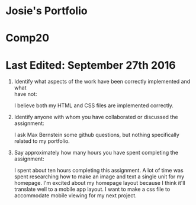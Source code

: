 # Josie's Portfolio
# Comp20
# Last Edited: September 27th 2016

1) Identify what aspects of the work have been correctly implemented and what  
   have not:

   I believe both my HTML and CSS files are implemented correctly.  

2) Identify anyone with whom you have collaborated or discussed the assignment:

    I ask Max Bernstein some github questions, but nothing specifically 
    related to my portfolio.


3) Say approximately how many hours you have spent completing the assignment:

    I spent about ten hours completing this assignment.  A lot of time was 
    spent researching how to make an image and text a single unit for my
    homepage.  I'm excited about my homepage layout because I think it'll 
    translate well to a mobile app layout.  I want to make a css file
    to accommodate mobile viewing for my next project.  